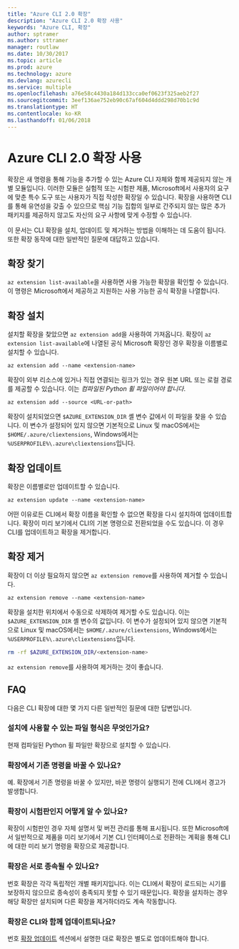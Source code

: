 ```yaml
---
title: "Azure CLI 2.0 확장"
description: "Azure CLI 2.0 확장 사용"
keywords: "Azure CLI, 확장"
author: sptramer
ms.author: sttramer
manager: routlaw
ms.date: 10/30/2017
ms.topic: article
ms.prod: azure
ms.technology: azure
ms.devlang: azurecli
ms.service: multiple
ms.openlocfilehash: a76e58c4430a184d133cca0ef0623f325aeb2f27
ms.sourcegitcommit: 3eef136ae752eb90c67af604d4ddd298d70b1c9d
ms.translationtype: HT
ms.contentlocale: ko-KR
ms.lasthandoff: 01/06/2018
---
```

# <a name="using-extensions-with-the-azure-cli-20"></a>Azure CLI 2.0 확장 사용

확장은 새 명령을 통해 기능을 추가할 수 있는 Azure CLI 자체와 함께 제공되지 않는 개별 모듈입니다. 이러한 모듈은 실험적 또는 시험판 제품, Microsoft에서 사용자의 요구에 맞춘 특수 도구 또는 사용자가 직접 작성한 확장일 수 있습니다. 확장을 사용하면 CLI를 통해 유연성을 갖출 수 있으므로 핵심 기능 집합의 일부로 간주되지 않는 많은 추가 패키지를 제공하지 않고도 자신의 요구 사항에 맞게 수정할 수 있습니다.

이 문서는 CLI 확장을 설치, 업데이트 및 제거하는 방법을 이해하는 데 도움이 됩니다. 또한 확장 동작에 대한 일반적인 질문에 대답하고 있습니다.

## <a name="finding-extensions"></a>확장 찾기

`az extension list-available`을 사용하면 사용 가능한 확장을 확인할 수 있습니다. 이 명령은 Microsoft에서 제공하고 지원하는 사용 가능한 공식 확장을 나열합니다.

## <a name="installing-extensions"></a>확장 설치

설치할 확장을 찾았으면 `az extension add`을 사용하여 가져옵니다. 확장이 `az extension list-available`에 나열된 공식 Microsoft 확장인 경우 확장을 이름별로 설치할 수 있습니다.

```azurecli
az extension add --name <extension-name>
```

확장이 외부 리소스에 있거나 직접 연결되는 링크가 있는 경우 원본 URL 또는 로컬 경로를 제공할 수 있습니다. 이는 _컴파일된 Python 휠 파일이어야 합니다_.

```azurecli
az extension add --source <URL-or-path>
```

확장이 설치되었으면 `$AZURE_EXTENSION_DIR` 셸 변수 값에서 이 파일을 찾을 수 있습니다. 이 변수가 설정되어 있지 않으면 기본적으로 Linux 및 macOS에서는 `$HOME/.azure/cliextensions`, Windows에서는 `%USERPROFILE%\.azure\cliextensions`입니다.

## <a name="updating-extensions"></a>확장 업데이트

확장은 이름별로만 업데이트할 수 있습니다.

```azurecli
az extension update --name <extension-name>
```

어떤 이유로든 CLI에서 확장 이름을 확인할 수 없으면 확장을 다시 설치하여 업데이트합니다. 확장이 미리 보기에서 CLI의 기본 명령으로 전환되었을 수도 있습니다. 이 경우 CLI를 업데이트하고 확장을 제거합니다.

## <a name="uninstalling-extensions"></a>확장 제거

확장이 더 이상 필요하지 않으면 `az extension remove`를 사용하여 제거할 수 있습니다.

```azurecli
az extension remove --name <extension-name>
```

확장을 설치한 위치에서 수동으로 삭제하여 제거할 수도 있습니다. 이는 `$AZURE_EXTENSION_DIR` 셸 변수의 값입니다. 이 변수가 설정되어 있지 않으면 기본적으로 Linux 및 macOS에서는 `$HOME/.azure/cliextensions`, Windows에서는 `%USERPROFILE%\.azure\cliextensions`입니다.

```bash
rm -rf $AZURE_EXTENSION_DIR/<extension-name>
```

`az extension remove`를 사용하여 제거하는 것이 좋습니다.

## <a name="faq"></a>FAQ

다음은 CLI 확장에 대한 몇 가지 다른 일반적인 질문에 대한 답변입니다.

### <a name="what-file-formats-are-allowed-for-installation"></a>설치에 사용할 수 있는 파일 형식은 무엇인가요?

현재 컴파일된 Python 휠 파일만 확장으로 설치할 수 있습니다.

### <a name="can-extensions-replace-existing-commands"></a>확장에서 기존 명령을 바꿀 수 있나요?

예. 확장에서 기존 명령을 바꿀 수 있지만, 바꾼 명령이 실행되기 전에 CLI에서 경고가 발생합니다.

### <a name="how-can-i-tell-if-an-extension-is-in-pre-release"></a>확장이 시험판인지 어떻게 알 수 있나요?

확장이 시험판인 경우 자체 설명서 및 버전 관리를 통해 표시됩니다. 또한 Microsoft에서 일반적으로 제품을 미리 보기에서 기본 CLI 인터페이스로 전환하는 계획을 통해 CLI에 대한 미리 보기 명령을 확장으로 제공합니다.

### <a name="can-extensions-depend-upon-each-other"></a>확장은 서로 종속될 수 있나요?

번호 확장은 각각 독립적인 개별 패키지입니다. 이는 CLI에서 확장이 로드되는 시기를 보장하지 않으므로 종속성이 충족되지 못할 수 있기 때문입니다. 확장을 설치하는 경우 해당 확장만 설치되며 다른 확장을 제거하더라도 계속 작동합니다.

### <a name="are-extensions-updated-along-with-the-cli"></a>확장은 CLI와 함께 업데이트되나요?

번호 [확장 업데이트](#updating-extensions) 섹션에서 설명한 대로 확장은 별도로 업데이트해야 합니다.
